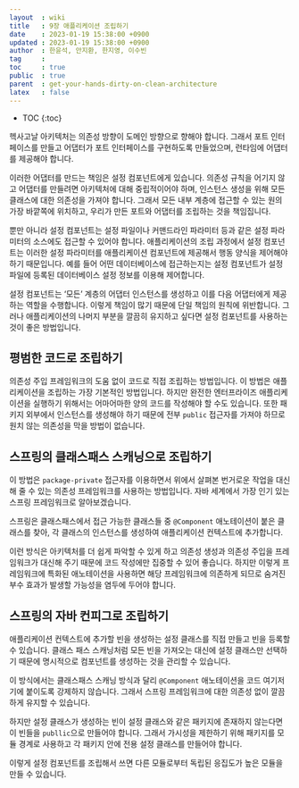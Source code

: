```yaml
---
layout  : wiki
title   : 9장 애플리케이션 조립하기
date    : 2023-01-19 15:38:00 +0900
updated : 2023-01-19 15:38:00 +0900
author  : 한윤석, 안지환, 한지영, 이수빈
tag     :
toc     : true
public  : true
parent  : get-your-hands-dirty-on-clean-architecture
latex   : false
---
```

* TOC
{:toc}

헥사고날 아키텍처는 의존성 방향이 도메인 방향으로 향해야 합니다. 그래서 포트 인터페이스를 만들고 어댑터가 포트 인터페이스를 구현하도록 만들었으며, 런타임에 어댑터를 제공해야 합니다.

이러한 어댑터를 만드는 책임은 설정 컴포넌트에게 있습니다. 의존성 규칙을 어기지 않고 어댑터를 만들려면 아키텍처에 대해 중립적이어야 하며, 인스턴스 생성을 위해 모든 클래스에 대한 의존성을 가져야 합니다. 그래서 모든 내부 계층에 접근할 수 있는 원의 가장 바깥쪽에 위치하고, 우리가 만든 포트와 어댑터를 조립하는 것을 책임집니다.

뿐만 아니라 설정 컴포넌트는 설정 파일이나 커맨드라인 파라미터 등과 같은 설정 파라미터의 소스에도 접근할 수 있어야 합니다. 애플리케이션의 조립 과정에서 설정 컴포넌트는 이러한 설정 파라미터를 애플리케이션 컴포넌트에 제공해서 행동 양식을 제어해야 하기 때문입니다. 예를 들어 어떤 데이터베이스에 접근하는지는 설정 컴포넌트가 설정 파일에 등록된 데이터베이스 설정 정보를 이용해 제어합니다.

설정 컴포넌트는 ‘모든’ 계층의 어댑터 인스턴스를 생성하고 이를 다음 어댑터에게 제공하는 역할을 수행합니다. 이렇게 책임이 많기 때문에 단일 책임의 원칙에 위반합니다. 그러나 애플리케이션의 나머지 부분을 깔끔히 유지하고 싶다면 설정 컴포넌트를 사용하는 것이 좋은 방법입니다.

## 평범한 코드로 조립하기

의존성 주입 프레임워크의 도움 없이 코드로 직접 조립하는 방법입니다. 이 방법은
애플리케이션을 조립하는 가장 기본적인 방법입니다. 하지만 완전한 엔터프라이즈
애플리케이션을 실행하기 위해서는 어마어마한 양의 코드를 작성해야 할 수도
있습니다. 또한 패키지 외부에서 인스턴스를 생성해야 하기 때문에 전부 `public`
접근자를 가져야 하므로 원치 않는 의존성을 막을 방법이 없습니다.

## 스프링의 클래스패스 스캐닝으로 조립하기

이 방법은 `package-private` 접근자를 이용하면서 위에서 살펴본 번거로운 작업을
대신해 줄 수 있는 의존성 프레임워크를 사용하는 방법입니다. 자바 세계에서 가장
인기 있는 스프링 프레임워크로 알아보겠습니다.

스프링은 클래스패스에서 접근 가능한 클래스들 중 `@Component` 애노테이션이 붙은 클래스를 찾아, 각 클래스의 인스턴스를 생성하여 애플리케이션 컨텍스트에 추가합니다.

이런 방식은 아키텍처를 더 쉽게 파악할 수 있게 하고 의존성 생성과 의존성 주입을
프레임워크가 대신해 주기 때문에 코드 작성에만 집중할 수 있어 좋습니다. 하지만
이렇게 프레임워크에 특화된 애노테이션을 사용하면 해당 프레임워크에 의존하게
되므로 숨겨진 부수 효과가 발생할 가능성을 염두에 두어야 합니다.

## 스프링의 자바 컨피그로 조립하기

애플리케이션 컨텍스트에 추가할 빈을 생성하는 설정 클래스를 직접 만들고 빈을 등록할 수 있습니다. 클래스 패스 스캐닝처럼 모든 빈을 가져오는 대신에 설정 클래스만 선택하기 때문에 명시적으로 컴포넌트를 생성하는 것을 관리할 수 있습니다.

이 방식에서는 클래스패스 스캐닝 방식과 달리 `@Component` 애노테이션을 코드 여기저기에 붙이도록 강제하지 않습니다. 그래서 스프링 프레임워크에 대한 의존성 없이 깔끔하게 유지할 수 있습니다.

하지만 설정 클래스가 생성하는 빈이 설정 클래스와 같은 패키지에 존재하지 않는다면 이 빈들을 `publlic`으로 만들어야 합니다. 그래서 가시성을 제한하기 위해 패키지를 모듈 경계로 사용하고 각 패키지 안에 전용 설정 클래스를 만들어야 합니다.

이렇게 설정 컴포넌트를 조립해서 쓰면 다른 모듈로부터 독립된 응집도가 높은 모듈을
만들 수 있습니다.
